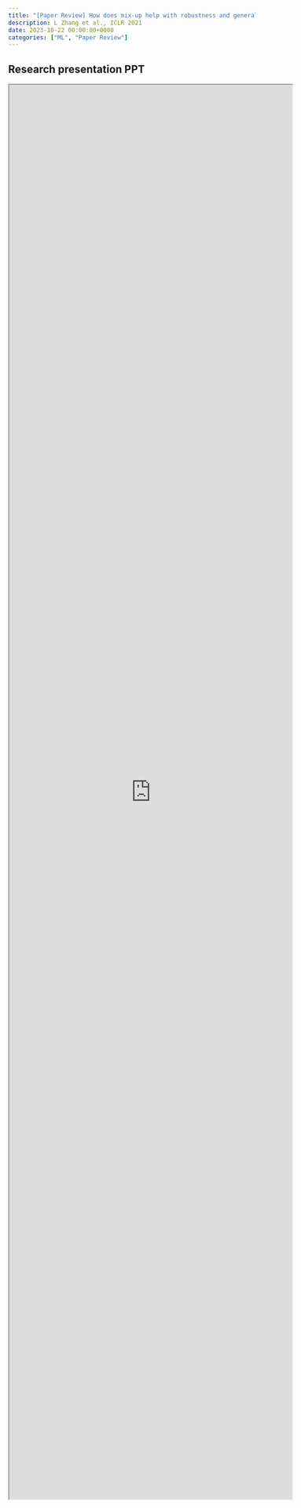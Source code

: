 ```yaml
---
title: "[Paper Review] How does mix-up help with robustness and generalization?" 
description: L Zhang et al., ICLR 2021
date: 2023-10-22 00:00:00+0000
categories: ["ML", "Paper Review"]
---
```



## Research presentation PPT 

<iframe src="https://kaistackr-my.sharepoint.com/personal/krait_kaist_ac_kr/_layouts/15/Doc.aspx?sourcedoc={9e0379de-cabf-45de-aaa3-94f90fa7b798}&amp;action=embedview&amp;wdAr=1.7777777777777777" style="display:block; width:60vw; height: 72vh"></iframe>

